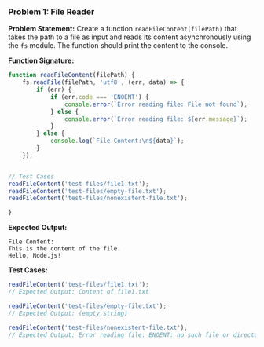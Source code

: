 ### Problem 1: File Reader

**Problem Statement:**
Create a function `readFileContent(filePath)` that takes the path to a file as input and reads its content asynchronously using the `fs` module. The function should print the content to the console.

**Function Signature:**
```javascript
function readFileContent(filePath) {
    fs.readFile(filePath, 'utf8', (err, data) => {
        if (err) {
            if (err.code === 'ENOENT') {
                console.error(`Error reading file: File not found`);
            } else {
                console.error(`Error reading file: ${err.message}`);
            }
        } else {
            console.log(`File Content:\n${data}`);
        }
    });


// Test Cases
readFileContent('test-files/file1.txt');
readFileContent('test-files/empty-file.txt');
readFileContent('test-files/nonexistent-file.txt');

}
```

**Expected Output:**
```
File Content:
This is the content of the file.
Hello, Node.js!
```

**Test Cases:**
```javascript
readFileContent('test-files/file1.txt');
// Expected Output: Content of file1.txt

readFileContent('test-files/empty-file.txt');
// Expected Output: (empty string)

readFileContent('test-files/nonexistent-file.txt');
// Expected Output: Error reading file: ENOENT: no such file or directory...
```
